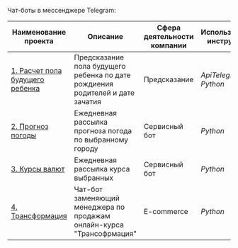 Чат-боты в мессенджере Telegram:


|Наименование проекта|Описание|Сфера деятельности компании|Использованные инструменты|
|-----|------|-------|------|
|[1. Расчет пола будущего ребенка](https://github.com/SergeyMuratov/Telegram)|Предсказание пола будущего ребенка по дате рождиения родителей и дате зачатия |Предсказание|*ApiTelegrambot, Python*|
|[2. Прогноз погоды](https://github.com/SergeyMuratov/Telegram)|Ежедневная рассылка прогноза погода по выбранному городу |Сервисный бот|*Python*|
|[3. Курсы валют](https://github.com/SergeyMuratov/Telegram)|Ежедневная рассылка курса выбранных |Сервисный бот|*Python*|
|[4. Трансформация](https://github.com/SergeyMuratov/Telegram)|Чат-бот заменяющий менеджера по продажам онлайн-курса "Трансофрмация" |E-commerce|*Python*|

